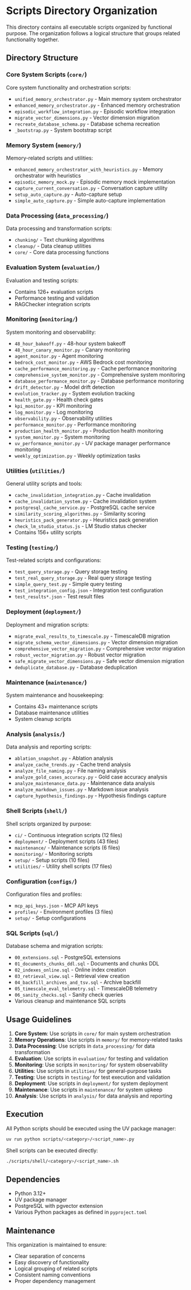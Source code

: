 # Scripts Directory Organization

This directory contains all executable scripts organized by functional purpose. The organization follows a logical structure that groups related functionality together.

## Directory Structure

### Core System Scripts (`core/`)
Core system functionality and orchestration scripts:
- `unified_memory_orchestrator.py` - Main memory system orchestrator
- `enhanced_memory_orchestrator.py` - Enhanced memory orchestration
- `episodic_workflow_integration.py` - Episodic workflow integration
- `migrate_vector_dimensions.py` - Vector dimension migration
- `recreate_database_schema.py` - Database schema recreation
- `_bootstrap.py` - System bootstrap script

### Memory System (`memory/`)
Memory-related scripts and utilities:
- `enhanced_memory_orchestrator_with_heuristics.py` - Memory orchestrator with heuristics
- `episodic_memory_mock.py` - Episodic memory mock implementation
- `capture_current_conversation.py` - Conversation capture utility
- `setup_auto_capture.py` - Auto-capture setup
- `simple_auto_capture.py` - Simple auto-capture implementation

### Data Processing (`data_processing/`)
Data processing and transformation scripts:
- `chunking/` - Text chunking algorithms
- `cleanup/` - Data cleanup utilities
- `core/` - Core data processing functions

### Evaluation System (`evaluation/`)
Evaluation and testing scripts:
- Contains 126+ evaluation scripts
- Performance testing and validation
- RAGChecker integration scripts

### Monitoring (`monitoring/`)
System monitoring and observability:
- `48_hour_bakeoff.py` - 48-hour system bakeoff
- `48_hour_canary_monitor.py` - Canary monitoring
- `agent_monitor.py` - Agent monitoring
- `bedrock_cost_monitor.py` - AWS Bedrock cost monitoring
- `cache_performance_monitoring.py` - Cache performance monitoring
- `comprehensive_system_monitor.py` - Comprehensive system monitoring
- `database_performance_monitor.py` - Database performance monitoring
- `drift_detector.py` - Model drift detection
- `evolution_tracker.py` - System evolution tracking
- `health_gate.py` - Health check gates
- `kpi_monitor.py` - KPI monitoring
- `log_monitor.py` - Log monitoring
- `observability.py` - Observability utilities
- `performance_monitor.py` - Performance monitoring
- `production_health_monitor.py` - Production health monitoring
- `system_monitor.py` - System monitoring
- `uv_performance_monitor.py` - UV package manager performance monitoring
- `weekly_optimization.py` - Weekly optimization tasks

### Utilities (`utilities/`)
General utility scripts and tools:
- `cache_invalidation_integration.py` - Cache invalidation
- `cache_invalidation_system.py` - Cache invalidation system
- `postgresql_cache_service.py` - PostgreSQL cache service
- `similarity_scoring_algorithms.py` - Similarity scoring
- `heuristics_pack_generator.py` - Heuristics pack generation
- `check_lm_studio_status.js` - LM Studio status checker
- Contains 156+ utility scripts

### Testing (`testing/`)
Test-related scripts and configurations:
- `test_query_storage.py` - Query storage testing
- `test_real_query_storage.py` - Real query storage testing
- `simple_query_test.py` - Simple query testing
- `test_integration_config.json` - Integration test configuration
- `test_results*.json` - Test result files

### Deployment (`deployment/`)
Deployment and migration scripts:
- `migrate_eval_results_to_timescale.py` - TimescaleDB migration
- `migrate_schema_vector_dimensions.py` - Vector dimension migration
- `comprehensive_vector_migration.py` - Comprehensive vector migration
- `robust_vector_migration.py` - Robust vector migration
- `safe_migrate_vector_dimensions.py` - Safe vector dimension migration
- `deduplicate_database.py` - Database deduplication

### Maintenance (`maintenance/`)
System maintenance and housekeeping:
- Contains 43+ maintenance scripts
- Database maintenance utilities
- System cleanup scripts

### Analysis (`analysis/`)
Data analysis and reporting scripts:
- `ablation_snapshot.py` - Ablation analysis
- `analyze_cache_trends.py` - Cache trend analysis
- `analyze_file_naming.py` - File naming analysis
- `analyze_gold_cases_accuracy.py` - Gold case accuracy analysis
- `analyze_maintenance_data.py` - Maintenance data analysis
- `analyze_markdown_issues.py` - Markdown issue analysis
- `capture_hypothesis_findings.py` - Hypothesis findings capture

### Shell Scripts (`shell/`)
Shell scripts organized by purpose:
- `ci/` - Continuous integration scripts (12 files)
- `deployment/` - Deployment scripts (43 files)
- `maintenance/` - Maintenance scripts (6 files)
- `monitoring/` - Monitoring scripts
- `setup/` - Setup scripts (10 files)
- `utilities/` - Utility shell scripts (17 files)

### Configuration (`configs/`)
Configuration files and profiles:
- `mcp_api_keys.json` - MCP API keys
- `profiles/` - Environment profiles (3 files)
- `setup/` - Setup configurations

### SQL Scripts (`sql/`)
Database schema and migration scripts:
- `00_extensions.sql` - PostgreSQL extensions
- `01_documents_chunks_ddl.sql` - Documents and chunks DDL
- `02_indexes_online.sql` - Online index creation
- `03_retrieval_view.sql` - Retrieval view creation
- `04_backfill_archives_and_tsv.sql` - Archive backfill
- `05_timescale_eval_telemetry.sql` - TimescaleDB telemetry
- `06_sanity_checks.sql` - Sanity check queries
- Various cleanup and maintenance SQL scripts

## Usage Guidelines

1. **Core System**: Use scripts in `core/` for main system orchestration
2. **Memory Operations**: Use scripts in `memory/` for memory-related tasks
3. **Data Processing**: Use scripts in `data_processing/` for data transformation
4. **Evaluation**: Use scripts in `evaluation/` for testing and validation
5. **Monitoring**: Use scripts in `monitoring/` for system observability
6. **Utilities**: Use scripts in `utilities/` for general-purpose tasks
7. **Testing**: Use scripts in `testing/` for test execution and validation
8. **Deployment**: Use scripts in `deployment/` for system deployment
9. **Maintenance**: Use scripts in `maintenance/` for system upkeep
10. **Analysis**: Use scripts in `analysis/` for data analysis and reporting

## Execution

All Python scripts should be executed using the UV package manager:
```bash
uv run python scripts/<category>/<script_name>.py
```

Shell scripts can be executed directly:
```bash
./scripts/shell/<category>/<script_name>.sh
```

## Dependencies

- Python 3.12+
- UV package manager
- PostgreSQL with pgvector extension
- Various Python packages as defined in `pyproject.toml`

## Maintenance

This organization is maintained to ensure:
- Clear separation of concerns
- Easy discovery of functionality
- Logical grouping of related scripts
- Consistent naming conventions
- Proper dependency management